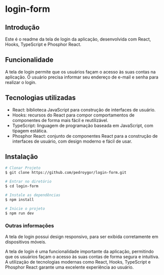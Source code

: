 # login-form

## Introdução
Este é o readme da tela de login da aplicação, desenvolvida com React, Hooks, TypeScript e Phosphor React. 


## Funcionalidade
A tela de login permite que os usuários façam o acesso às suas contas na aplicação. O usuário precisa informar seu endereço de e-mail e senha para realizar o login.

## Tecnologias utilizadas
- React: biblioteca JavaScript para construção de interfaces de usuário.
- Hooks: recursos do React para compor comportamentos de componentes de forma mais fácil e reutilizável.
- TypeScript: linguagem de programação baseada em JavaScript, com tipagem estática.
- Phosphor React: conjunto de componentes React para a construção de interfaces de usuário, com design moderno e fácil de usar.

## Instalação

```bash
# Clonar Projeto
$ git clone https://github.com/pedroygor/login-form.git

# Entrar no diretório
$ cd login-form

# Instale as dependências
$ npm install

# Inicie o projeto
$ npm run dev
```
### Outras informações
A tela de login possui design responsivo, para ser exibida corretamente em dispositivos móveis.

A tela de login é uma funcionalidade importante da aplicação, permitindo que os usuários façam o acesso às suas contas de forma segura e intuitiva. A utilização de tecnologias modernas como React, Hooks, TypeScript e Phosphor React garante uma excelente experiência ao usuário.
